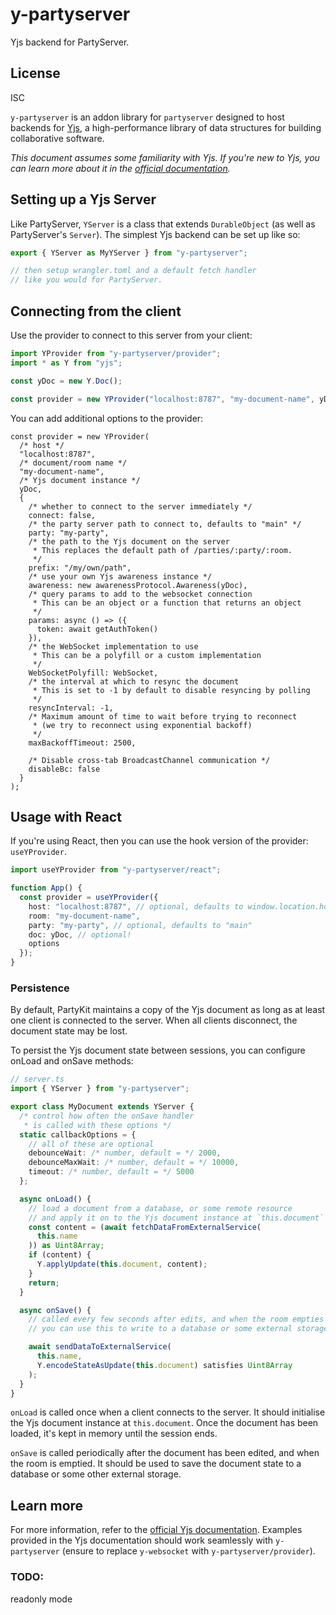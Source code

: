 # y-partyserver

Yjs backend for PartyServer.

## License

ISC

[//]: # "keep in sync with packages/y-partyserver/README.md"
[//]: # "keep in sync with docs/reference/y-partyserver.md"

`y-partyserver` is an addon library for `partyserver` designed to host backends for [Yjs](https://yjs.dev), a high-performance library of data structures for building collaborative software.

_This document assumes some familiarity with Yjs. If you're new to Yjs, you can learn more about it in the [official documentation](https://docs.yjs.dev)._

## Setting up a Yjs Server

Like PartyServer, `YServer` is a class that extends `DurableObject` (as well as PartyServer's `Server`). The simplest Yjs backend can be set up like so:

```ts
export { YServer as MyYServer } from "y-partyserver";

// then setup wrangler.toml and a default fetch handler
// like you would for PartyServer.
```

## Connecting from the client

Use the provider to connect to this server from your client:

```ts
import YProvider from "y-partyserver/provider";
import * as Y from "yjs";

const yDoc = new Y.Doc();

const provider = new YProvider("localhost:8787", "my-document-name", yDoc);
```

You can add additional options to the provider:

```tsx
const provider = new YProvider(
  /* host */
  "localhost:8787",
  /* document/room name */
  "my-document-name",
  /* Yjs document instance */
  yDoc,
  {
    /* whether to connect to the server immediately */
    connect: false,
    /* the party server path to connect to, defaults to "main" */
    party: "my-party",
    /* the path to the Yjs document on the server
     * This replaces the default path of /parties/:party/:room.
     */
    prefix: "/my/own/path",
    /* use your own Yjs awareness instance */
    awareness: new awarenessProtocol.Awareness(yDoc),
    /* query params to add to the websocket connection
     * This can be an object or a function that returns an object
     */
    params: async () => ({
      token: await getAuthToken()
    }),
    /* the WebSocket implementation to use
     * This can be a polyfill or a custom implementation
     */
    WebSocketPolyfill: WebSocket,
    /* the interval at which to resync the document
     * This is set to -1 by default to disable resyncing by polling
     */
    resyncInterval: -1,
    /* Maximum amount of time to wait before trying to reconnect
     * (we try to reconnect using exponential backoff)
     */
    maxBackoffTimeout: 2500,

    /* Disable cross-tab BroadcastChannel communication */
    disableBc: false
  }
);
```

## Usage with React

If you're using React, then you can use the hook version of the provider: `useYProvider`.

```ts
import useYProvider from "y-partyserver/react";

function App() {
  const provider = useYProvider({
    host: "localhost:8787", // optional, defaults to window.location.host
    room: "my-document-name",
    party: "my-party", // optional, defaults to "main"
    doc: yDoc, // optional!
    options
  });
}
```

### Persistence

By default, PartyKit maintains a copy of the Yjs document as long as at least one client is connected to the server. When all clients disconnect, the document state may be lost.

To persist the Yjs document state between sessions, you can configure onLoad and onSave methods:

```ts
// server.ts
import { YServer } from "y-partyserver";

export class MyDocument extends YServer {
  /* control how often the onSave handler
   * is called with these options */
  static callbackOptions = {
    // all of these are optional
    debounceWait: /* number, default = */ 2000,
    debounceMaxWait: /* number, default = */ 10000,
    timeout: /* number, default = */ 5000
  };

  async onLoad() {
    // load a document from a database, or some remote resource
    // and apply it on to the Yjs document instance at `this.document`
    const content = (await fetchDataFromExternalService(
      this.name
    )) as Uint8Array;
    if (content) {
      Y.applyUpdate(this.document, content);
    }
    return;
  }

  async onSave() {
    // called every few seconds after edits, and when the room empties
    // you can use this to write to a database or some external storage

    await sendDataToExternalService(
      this.name,
      Y.encodeStateAsUpdate(this.document) satisfies Uint8Array
    );
  }
}
```

`onLoad` is called once when a client connects to the server. It should initialise the Yjs document instance at `this.document`. Once the document has been loaded, it's kept in memory until the session ends.

`onSave` is called periodically after the document has been edited, and when the room is emptied. It should be used to save the document state to a database or some other external storage.

## Learn more

For more information, refer to the [official Yjs documentation](https://docs.yjs.dev/ecosystem/editor-bindings). Examples provided in the Yjs documentation should work seamlessly with `y-partyserver` (ensure to replace `y-websocket` with `y-partyserver/provider`).

### TODO:

readonly mode
